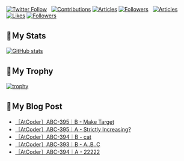 [![Twitter Follow](https://img.shields.io/twitter/follow/hyperdb?label=twitter&logo=twitter&style=plastic)](https://twitter.com/hyperdb)
&nbsp;
[![Contributions](https://badgen.org/img/qiita/hyperdb/contributions?style=plastic)](https://qiita.com/hyperdb)
[![Articles](https://badgen.org/img/qiita/hyperdb/articles?style=plastic)](https://qiita.com/hyperdb)
[![Followers](https://badgen.org/img/qiita/hyperdb/followers?style=plastic)](https://qiita.com/hyperdb)
&nbsp;
[![Articles](https://badgen.org/img/zenn/hyperdb/articles)](https://zenn.dev/hyperdb)
[![Likes](https://badgen.org/img/zenn/hyperdb/likes?style=plastic)](https://zenn.dev/hyperdb)
[![Followers](https://badgen.org/img/zenn/hyperdb/followers?style=plastic)](https://zenn.dev/hyperdb)

## 🔖Ｍy Stats

[![GitHub stats](https://github-readme-stats-eight-theta.vercel.app/api?username=hyperdb&theme=radical&count_private=true&show_icons=true)](https://github.com/anuraghazra/github-readme-stats)

## 🔖Ｍy Trophy

[![trophy](https://github-profile-trophy.vercel.app/?username=hyperdb&theme=onedark)](https://github.com/ryo-ma/github-profile-trophy)

## 🔖Ｍy Blog Post

<!-- BLOG-POST-LIST:START -->
- [［AtCoder］ABC-395｜B - Make Target](https://zenn.dev/hyperdb/articles/fc32235291ea5b)
- [［AtCoder］ABC-395｜A - Strictly Increasing?](https://zenn.dev/hyperdb/articles/bf80ad33ff1bde)
- [［AtCoder］ABC-394｜B - cat](https://zenn.dev/hyperdb/articles/d0b19402ec6e78)
- [［AtCoder］ABC-393｜B - A..B..C](https://zenn.dev/hyperdb/articles/96783375d23059)
- [［AtCoder］ABC-394｜A - 22222](https://zenn.dev/hyperdb/articles/675a420253e4c3)
<!-- BLOG-POST-LIST:END -->
